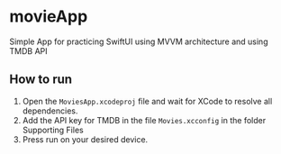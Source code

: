 # movieApp

Simple App for practicing SwiftUI using MVVM architecture and using TMDB API

## How to run

1) Open the `MoviesApp.xcodeproj` file and wait for XCode to resolve all dependencies.
2) Add the API key for TMDB in the file `Movies.xcconfig` in the folder Supporting Files
3) Press run on your desired device. 